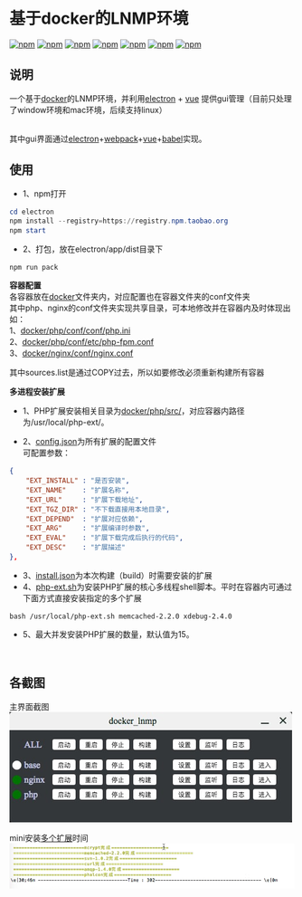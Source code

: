 # 基于docker的LNMP环境
[![npm](https://img.shields.io/badge/npm-passing-brightgreen.svg)](https://www.npmjs.com/) [![npm](https://img.shields.io/badge/electron-passing-brightgreen.svg)](https://electron.atom.io/) [![npm](https://img.shields.io/badge/docker-passing-brightgreen.svg)](https://www.docker.com/) [![npm](https://img.shields.io/badge/vue-passing-brightgreen.svg)](https://cn.vuejs.org/) [![npm](https://img.shields.io/badge/node-passing-brightgreen.svg)]()
[![npm](https://img.shields.io/badge/webpack-passing-brightgreen.svg)]() [![npm](https://img.shields.io/badge/babel-passing-brightgreen.svg)]()


## 说明
一个基于[docker](https://www.docker.com/)的LNMP环境，并利用[electron](https://electron.atom.io/) + [vue](https://cn.vuejs.org/) 提供gui管理（目前只处理了window环境和mac环境，后续支持linux）

<br />其中gui界面通过[electron](https://electron.atom.io/)+[webpack](http://webpack.github.io/)+[vue](https://cn.vuejs.org/)+[babel](http://babeljs.cn/)实现。


## 使用
- 1、npm打开
```powershell
cd electron
npm install --registry=https://registry.npm.taobao.org
npm start
```

- 2、打包，放在electron/app/dist目录下
```
npm run pack
```



**容器配置**  
各容器放在[docker](docker)文件夹内，对应配置也在容器文件夹的conf文件夹  
其中php、nginx的conf文件夹实现共享目录，可本地修改并在容器内及时体现出
如：  
1、[docker/php/conf/conf/php.ini](docker/php/conf/conf/php.ini)  
2、[docker/php/conf/etc/php-fpm.conf](docker/php/conf/etc/php-fpm.conf)  
3、[docker/nginx/conf/nginx.conf](docker/nginx/conf/nginx.conf)  

其中sources.list是通过COPY过去，所以如要修改必须重新构建所有容器



**多进程安装扩展**  
- 1、PHP扩展安装相关目录为[docker/php/src/](docker/php/src)，对应容器内路径为/usr/local/php-ext/。

- 2、[config.json](docker/php/src/config.json)为所有扩展的配置文件  
可配置参数：
```json
{
	"EXT_INSTALL" : "是否安装",
	"EXT_NAME"    : "扩展名称",
	"EXT_URL"     : "扩展下载地址",
	"EXT_TGZ_DIR" : "不下载直接用本地目录",
	"EXT_DEPEND"  : "扩展对应依赖",
	"EXT_ARG"     : "扩展编译时参数",
	"EXT_EVAL"    : "扩展下载完成后执行的代码",
	"EXT_DESC"    : "扩展描述"
},
```
- 3、[install.json](docker/php/src/install.json)为本次构建（build）时需要安装的扩展
- 4、[php-ext.sh](docker/php/src/php-ext.sh)为安装PHP扩展的核心多线程shell脚本。平时在容器内可通过下面方式直接安装指定的多个扩展<br />
```shell 
bash /usr/local/php-ext.sh memcached-2.2.0 xdebug-2.4.0
```
- 5、最大并发安装PHP扩展的数量，默认值为15。





<br>

## 各截图

主界面截图 
![github](https://raw.githubusercontent.com/aogg/image_repository/master/docker_lnmp/%e8%bd%af%e4%bb%b6%e4%b8%bb%e7%95%8c%e9%9d%a2%e6%88%aa%e5%9b%be.png "主界面截图")


mini安装[多个扩展](https://github.com/aogg/docker_lnmp/blob/a716e496d59bf408804cda1e10b970af387a62bf/docker/php/src/install.json)时间 
![github](https://raw.githubusercontent.com/aogg/image_repository/master/docker_lnmp/mini%E5%AE%89%E8%A3%85%E6%89%A9%E5%B1%95%E6%97%B6%E9%97%B4.png "mini安装扩展时间")
  


